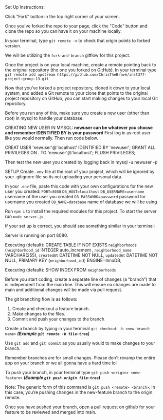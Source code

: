 Set Up Instructions:

Click "Fork" button in the top right corner of your screen.

Once you've forked the repo to your page, click the "Code" button and clone the repo so you can have it on your machine locally.

In your terminal, type `git remote -v` to check that origin points to forked version.

We will be utilizing the `fork-and-branch` gitflow for this project.

Once the project is on your local machine, create a remote pointing back to the original repository (the one you forked on GitHub). In your terminal type `git remote add upstream https://github.com/ChrisTheBrave/inst377-project-group-13.git`

Now that you’ve forked a project repository, cloned it down to your local system, and added a Git remote to your clone that points to the original project repository on GitHub, you can start making changes to your local Git repository.

Before you run any of this, make sure you create a new user (other than root) in mysql to handle your database.

CREATING NEW USER IN MYSQL:
**newuser can be whatever you choose and remember IDENTIFIED BY is your password**
First log in as root user like you would normally. Then run code below.

CREAT USER 'newuser'@'localhost' IDENTIFIED BY 'newuser';
GRANT ALL PRIVILEGES ON *.* TO 'newuser'@'localhost';
FLUSH PRIVILEGES;

Then test the new user you created by logging back in
mysql -u newuser -p

SETUP
Create `.env` file at the root of your project, which will be ignored by your .gitignore file so its not uploading your personal data.

In your `.env` file, paste this code with your own configurations for the new user you created:
`PORT=8080`
`DB_HOST=localhost`
`DB_USERNAME=username` username of the user you created
`DB_PASSWORD=password` password for username you created
`DB_NAME=database` name of database we will be using

Run `npm i` to install the required modules for this project.
To start the server run `node server.js`

If your set up is correct, you should see something similar in your terminal:

Server is running on port 8080.

Executing (default): CREATE TABLE IF NOT EXISTS `neighborhoods` (`neighborhood_id` INTEGER auto_increment , `neighborhood_name` VARCHAR(255), `createdAt` DATETIME NOT NULL, `updatedAt` DATETIME NOT NULL, PRIMARY KEY (`neighborhood_id`)) ENGINE=InnoDB;

Executing (default): SHOW INDEX FROM `neighborhoods`

Before you start coding, create a separate line of changes (a “branch”) that is independent from the main line. This will ensure no changes are made to main and additional changes will be made via pull request.

The git branching flow is as follows:
1. Create and checkout a feature branch.
2. Make changes to the files.
3. Commit and push your changes to the branch.

Create a branch by typing in your terminal `git checkout -b <new branch name>` ***(Example `git remote -b file-tree`)***

Use `git add` and `git commit` as you usually would to make changes to your branch. 

Remember branches are for small changes. Please don't revamp the entire app on your branch or we all gonna have a hard time lol

To push your branch, in your terminal type `git push <origin> <new-feature>` ***(Example `git push origin file-tree`)***

Note: The generic form of this command is `git push <remote> <branch>`. In this case, you’re pushing changes in the new-feature branch to the origin remote.

Once you have pushed your branch, open a pull request on github for your feature to be reviewed and merged into main.

